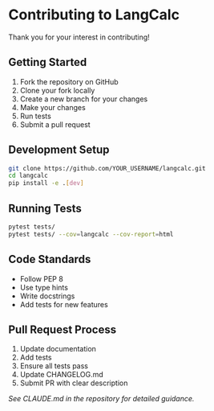 # Contributing to LangCalc

Thank you for your interest in contributing!

## Getting Started

1. Fork the repository on GitHub
2. Clone your fork locally
3. Create a new branch for your changes
4. Make your changes
5. Run tests
6. Submit a pull request

## Development Setup

```bash
git clone https://github.com/YOUR_USERNAME/langcalc.git
cd langcalc
pip install -e .[dev]
```

## Running Tests

```bash
pytest tests/
pytest tests/ --cov=langcalc --cov-report=html
```

## Code Standards

- Follow PEP 8
- Use type hints
- Write docstrings
- Add tests for new features

## Pull Request Process

1. Update documentation
2. Add tests
3. Ensure all tests pass
4. Update CHANGELOG.md
5. Submit PR with clear description

_See CLAUDE.md in the repository for detailed guidance._
